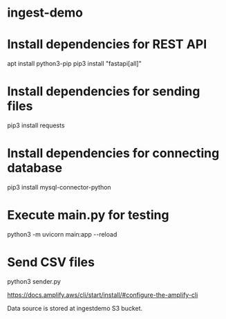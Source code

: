 # ingest-demo

# Install dependencies for REST API
apt install python3-pip
pip3 install "fastapi[all]"

# Install dependencies for sending files
pip3 install requests

# Install dependencies for connecting database
pip3 install mysql-connector-python

# Execute main.py for testing
python3 -m uvicorn main:app --reload

# Send CSV files
python3 sender.py

https://docs.amplify.aws/cli/start/install/#configure-the-amplify-cli

Data source is stored at ingestdemo S3 bucket.
